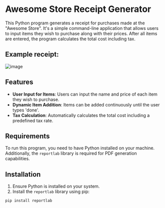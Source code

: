 # Awesome Store Receipt Generator

This Python program generates a receipt for purchases made at the "Awesome Store". It's a simple command-line application that allows users to input items they wish to purchase along with their prices. After all items are entered, the program calculates the total cost including tax.

## Example receipt:
![image](https://github.com/Araviera/receipt-generator/assets/108753652/6de24904-be26-45ef-b07b-5b12ae298687)

## Features

- **User Input for Items**: Users can input the name and price of each item they wish to purchase.
- **Dynamic Item Addition**: Items can be added continuously until the user types 'done'.
- **Tax Calculation**: Automatically calculates the total cost including a predefined tax rate.

## Requirements

To run this program, you need to have Python installed on your machine. Additionally, the `reportlab` library is required for PDF generation capabilities.

## Installation

1. Ensure Python is installed on your system.
2. Install the `reportlab` library using pip:

```bash
pip install reportlab
